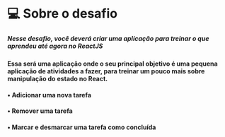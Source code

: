 # 💻 Sobre o desafio

##### Nesse desafio, você deverá criar uma aplicação para treinar o que aprendeu até agora no ReactJS
#### Essa será uma aplicação onde o seu principal objetivo é uma pequena aplicação de atividades a fazer, para treinar um pouco mais sobre manipulação do estado no React.

#### • Adicionar uma nova tarefa

#### • Remover uma tarefa

#### • Marcar e desmarcar uma tarefa como concluída